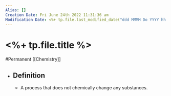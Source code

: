 ```yaml
---
Alias: []
Creation Date: Fri June 24th 2022 11:31:36 am 
Modification Date: <%+ tp.file.last_modified_date("ddd MMMM Do YYYY hh:mm:ss a") %>
---
```

# <%+ tp.file.title %>
#Permanent [[Chemistry]]

- ## Definition
	- A process that does not chemically change any substances.